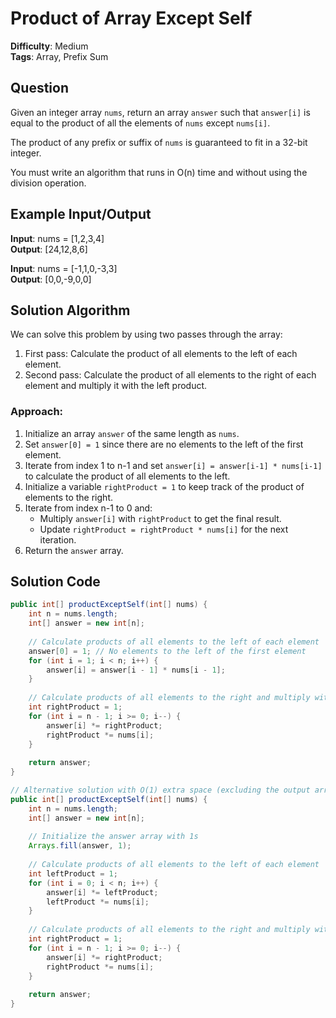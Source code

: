# Product of Array Except Self

**Difficulty**: Medium  
**Tags**: Array, Prefix Sum

## Question
Given an integer array `nums`, return an array `answer` such that `answer[i]` is equal to the product of all the elements of `nums` except `nums[i]`.

The product of any prefix or suffix of `nums` is guaranteed to fit in a 32-bit integer.

You must write an algorithm that runs in O(n) time and without using the division operation.

## Example Input/Output
**Input**: nums = [1,2,3,4]  
**Output**: [24,12,8,6]

**Input**: nums = [-1,1,0,-3,3]  
**Output**: [0,0,-9,0,0]

## Solution Algorithm
We can solve this problem by using two passes through the array:

1. First pass: Calculate the product of all elements to the left of each element.
2. Second pass: Calculate the product of all elements to the right of each element and multiply it with the left product.

### Approach:
1. Initialize an array `answer` of the same length as `nums`.
2. Set `answer[0] = 1` since there are no elements to the left of the first element.
3. Iterate from index 1 to n-1 and set `answer[i] = answer[i-1] * nums[i-1]` to calculate the product of all elements to the left.
4. Initialize a variable `rightProduct = 1` to keep track of the product of elements to the right.
5. Iterate from index n-1 to 0 and:
   - Multiply `answer[i]` with `rightProduct` to get the final result.
   - Update `rightProduct = rightProduct * nums[i]` for the next iteration.
6. Return the `answer` array.

## Solution Code
```java
public int[] productExceptSelf(int[] nums) {
    int n = nums.length;
    int[] answer = new int[n];
    
    // Calculate products of all elements to the left of each element
    answer[0] = 1; // No elements to the left of the first element
    for (int i = 1; i < n; i++) {
        answer[i] = answer[i - 1] * nums[i - 1];
    }
    
    // Calculate products of all elements to the right and multiply with left products
    int rightProduct = 1;
    for (int i = n - 1; i >= 0; i--) {
        answer[i] *= rightProduct;
        rightProduct *= nums[i];
    }
    
    return answer;
}
```

```java
// Alternative solution with O(1) extra space (excluding the output array)
public int[] productExceptSelf(int[] nums) {
    int n = nums.length;
    int[] answer = new int[n];
    
    // Initialize the answer array with 1s
    Arrays.fill(answer, 1);
    
    // Calculate products of all elements to the left of each element
    int leftProduct = 1;
    for (int i = 0; i < n; i++) {
        answer[i] *= leftProduct;
        leftProduct *= nums[i];
    }
    
    // Calculate products of all elements to the right and multiply with left products
    int rightProduct = 1;
    for (int i = n - 1; i >= 0; i--) {
        answer[i] *= rightProduct;
        rightProduct *= nums[i];
    }
    
    return answer;
}
``` 
